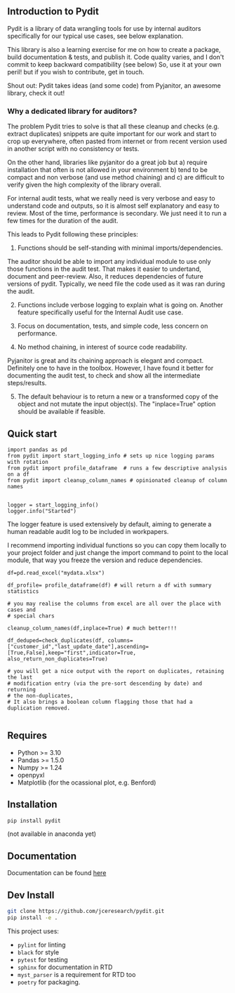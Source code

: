 
## Introduction to Pydit 

Pydit is a library of data wrangling tools for use by internal auditors 
specifically for our typical use cases, see below explanation.

This library is also a learning exercise for me on how to create a package, build documentation & tests, and publish it. 
Code quality varies, and I don't commit to keep backward compatibility (see below)
So, use it at your own peril! but if you wish to contribute, get in touch.

Shout out: Pydit takes ideas (and some code) from Pyjanitor, an awesome library, check it out!

### Why a dedicated library for auditors?

The problem Pydit tries to solve is that all these cleanup and checks (e.g. extract 
duplicates) snippets are quite important for our work and start to crop up everywhere, 
often pasted from internet or from recent version used in another script with no 
consistency or tests.

On the other hand, libraries like pyjanitor do a great job but 
  a) require installation that often is not allowed in your environment 
  b) tend to be compact and non verbose (and use method chaining) and 
  c) are difficult to verify given the high complexity of the library overall. 

For internal audit tests, what we really need is very verbose and easy to 
understand code and outputs, so it is almost self explanatory and easy 
to review. 
Most of the time, performance is secondary. We just need it to run a 
few times for the duration of the audit.

This leads to Pydit following these principles:

1.  Functions should be self-standing with minimal imports/dependencies. 

The auditor should be able to import any individual module to use only those 
functions in the audit test. That makes it easier to undertand, document and 
peer-review. Also, it reduces dependencies of future versions of pydit. 
Typically, we need file the code used as it was ran during the audit.

2. Functions include verbose logging to explain what is going on. Another feature specifically useful for the Internal Audit use case.

3. Focus on documentation, tests, and simple code, less concern on performance.

4. No method chaining, in interest of source code readability. 

Pyjanitor is great and its chaining approach is elegant and compact. Definitely one to have in the toolbox. However, I have found it better for documenting the audit test, to check and show all the intermediate steps/results. 

5. The default behaviour is to return a new or a transformed copy of the object and not mutate the input object(s). The "inplace=True" option should be available if feasible.



## Quick start
```
import pandas as pd
from pydit import start_logging_info # sets up nice logging params with rotation
from pydit import profile_dataframe  # runs a few descriptive analysis on a df
from pydit import cleanup_column_names # opinionated cleanup of column names


logger = start_logging_info()
logger.info("Started")

```

The logger feature is used extensively by default, aiming to generate a human 
readable audit log to be included in workpapers.

I recommend importing individual functions so you can copy them locally to your
project folder and just change the import command to point to the local module,
that way you freeze the version and reduce dependencies.

```
df=pd.read_excel("mydata.xlsx")

df_profile= profile_dataframe(df) # will return a df with summary statistics

# you may realise the columns from excel are all over the place with cases and
# special chars

cleanup_column_names(df,inplace=True) # much better!!!

df_deduped=check_duplicates(df, columns=["customer_id","last_update_date"],ascending=[True,False],keep="first",indicator=True, also_return_non_duplicates=True)

# you will get a nice output with the report on duplicates, retaining the last
# modification entry (via the pre-sort descending by date) and returning 
# the non-duplicates,  
# It also brings a boolean column flagging those that had a duplication removed.


```

## Requires
- Python >= 3.10
- Pandas >= 1.5.0
- Numpy >= 1.24
- openpyxl
- Matplotlib (for the ocassional plot, e.g. Benford)


## Installation
```bash
pip install pydit
```
(not available in anaconda yet)

## Documentation
Documentation can be found [here](https://pydit.readthedocs.io/en/latest/index.html)

## Dev Install
```bash
git clone https://github.com/jceresearch/pydit.git
pip install -e .
```
This project uses:
- ```pylint``` for linting 
- ```black``` for style 
- ```pytest``` for testing 
- ```sphinx``` for documentation in RTD 
- ```myst_parser``` is a requirement for RTD too 
- ```poetry``` for packaging. 


